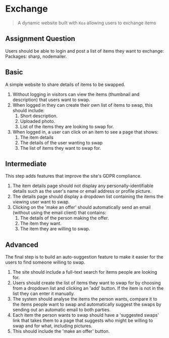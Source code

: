 # Exchange

> A dynamic website built with `Koa` allowing users to exchange items

## Assignment Question

Users should be able to login and post a list of items they want to exchange:
Packages: sharp, nodemailer.

## Basic

A simple website to share details of items to be swapped.

1. Without logging in visitors can view the items (thumbnail and description) that users want to swap.
2. When logged in they can create their own list of items to swap, this should include:
    1. Short description.
    2. Uploaded photo.
    3. List of the items they are looking to swap for.
3. When logged in, a user can click on an item to see a page that shows:
    1. The item details
    2. The details of the user wanting to swap
    3. The list of items they want to swap for.

## Intermediate

This step adds features that improve the site's GDPR compliance.

1. The item details page should not display any personally-identifiable details such as the user's name or email address or profile picture.
2. The details page should display a dropdown list containing the items the viewing user want to swap.
3. Clicking on the 'make an offer' should automatically send an email (without using the email client) that contains:
    1. The details of the person making the offer.
    2. The item they want.
    3. The item they are willing to swap.

## Advanced

The final step is to build an auto-suggestion feature to make it easier for the users to find someone willing to swap.

1. The site should include a full-text search for items people are looking for.
2. Users should create the list of items they want to swap for by choosing from a dropdown list and clicking an 'add' button. If the item is not in the list they can enter it manually.
3. The system should analyse the items the person wants, compare it to the items people want to swap and automatically suggest the swaps by sending out an automatic email to both parties.
4. Each item the person wants to swap should have a 'suggested swaps' link that takes them to a page that suggests who might be willing to swap and for what, including pictures.
5. This should include the 'make an offer' button.